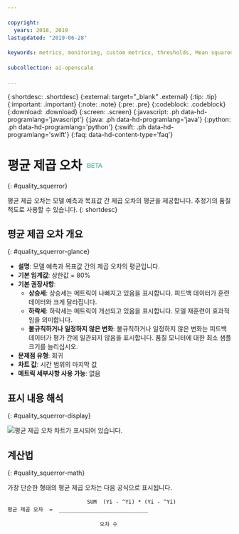 ```yaml
---

copyright:
  years: 2018, 2019
lastupdated: "2019-06-28"

keywords: metrics, monitoring, custom metrics, thresholds, Mean squared error

subcollection: ai-openscale

---
```


{:shortdesc: .shortdesc}
{:external: target="_blank" .external}
{:tip: .tip}
{:important: .important}
{:note: .note}
{:pre: .pre}
{:codeblock: .codeblock}
{:download: .download}
{:screen: .screen}
{:javascript: .ph data-hd-programlang='javascript'}
{:java: .ph data-hd-programlang='java'}
{:python: .ph data-hd-programlang='python'}
{:swift: .ph data-hd-programlang='swift'}
{:faq: data-hd-content-type='faq'}

# 평균 제곱 오차 ![베타 태그](images/beta.png)
{: #quality_squerror}

평균 제곱 오차는 모델 예측과 목표값 간 제곱 오차의 평균을 제공합니다. 추정기의 품질 척도로 사용할 수 있습니다.
{: shortdesc}

## 평균 제곱 오차 개요
{: #quality_squerror-glance}

- **설명**: 모델 예측과 목표값 간의 제곱 오차의 평균입니다.
- **기본 임계값**: 상한값 = 80%
- **기본 권장사항**:
   - **상승세**: 상승세는 메트릭이 나빠지고 있음을 표시합니다. 피드백 데이터가 훈련 데이터와 크게 달라집니다.
   - **하락세**: 하락세는 메트릭이 개선되고 있음을 표시합니다. 모델 재훈련이 효과적임을 의미합니다.
   - **불규칙하거나 일정하지 않은 변화**: 불규칙하거나 일정하지 않은 변화는 피드백 데이터가 평가 간에 일관되지 않음을 표시합니다. 품질 모니터에 대한 최소 샘플 크기를 늘리십시오.
- **문제점 유형**: 회귀
- **차트 값**: 시간 범위의 마지막 값
- **메트릭 세부사항 사용 가능**: 없음

## 표시 내용 해석
{: #quality_squerror-display}

![평균 제곱 오차 차트가 표시되어 있습니다.](images/xxxx.png)

## 계산법
{: #quality_squerror-math}

가장 단순한 형태의 평균 제곱 오차는 다음 공식으로 표시됩니다.

```
                         SUM  (Yi - ^Yi) * (Yi - ^Yi)
평균 제곱 오차  =  ____________________________

                             오차 수
```
